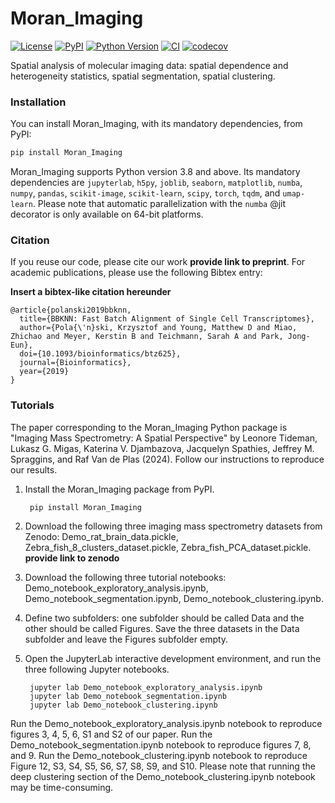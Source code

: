# Moran_Imaging

[![License](https://img.shields.io/pypi/l/Moran_Imaging.svg?color=green)](https://github.com/LEMTideman/Moran_Imaging/raw/main/LICENSE)
[![PyPI](https://img.shields.io/pypi/v/Moran_Imaging.svg?color=green)](https://pypi.org/project/Moran_Imaging)
[![Python Version](https://img.shields.io/pypi/pyversions/Moran_Imaging.svg?color=green)](https://python.org)
[![CI](https://github.com/LEMTideman/Moran_Imaging/actions/workflows/ci.yml/badge.svg)](https://github.com/LEMTideman/Moran_Imaging/actions/workflows/ci.yml)
[![codecov](https://codecov.io/gh/LEMTideman/Moran_Imaging/branch/main/graph/badge.svg)](https://codecov.io/gh/LEMTideman/Moran_Imaging)

Spatial analysis of molecular imaging data: spatial dependence and heterogeneity statistics, spatial segmentation, spatial clustering.

### Installation

You can install Moran_Imaging, with its mandatory dependencies, from PyPI:

```bash
pip install Moran_Imaging
```

Moran_Imaging supports Python version 3.8 and above. Its mandatory dependencies are `jupyterlab`, `h5py`, `joblib`, `seaborn`, `matplotlib`, `numba`, `numpy`, `pandas`, `scikit-image`, `scikit-learn`, `scipy`, `torch`, `tqdm`, and `umap-learn`. Please note that automatic parallelization with the `numba` @jit decorator is only available on 64-bit platforms.


### Citation

If you reuse our code, please cite our work **provide link to preprint**. 
For academic publications, please use the following Bibtex entry:

**Insert a bibtex-like citation hereunder**

	@article{polanski2019bbknn,
	  title={BBKNN: Fast Batch Alignment of Single Cell Transcriptomes},
	  author={Pola{\'n}ski, Krzysztof and Young, Matthew D and Miao, Zhichao and Meyer, Kerstin B and Teichmann, Sarah A and Park, Jong-Eun},
	  doi={10.1093/bioinformatics/btz625},
	  journal={Bioinformatics},
	  year={2019}
	}


### Tutorials

The paper corresponding to the Moran_Imaging Python package is "Imaging Mass Spectrometry: A Spatial Perspective" by Leonore Tideman, Lukasz G. Migas, Katerina V. Djambazova, Jacquelyn Spathies, Jeffrey M. Spraggins, and Raf Van de Plas (2024). Follow our instructions to reproduce our results. 

1. Install the Moran_Imaging package from PyPI.

        pip install Moran_Imaging

3. Download the following three imaging mass spectrometry datasets from Zenodo: Demo_rat_brain_data.pickle, Zebra_fish_8_clusters_dataset.pickle, Zebra_fish_PCA_dataset.pickle. **provide link to zenodo**

5. Download the following three tutorial notebooks: Demo_notebook_exploratory_analysis.ipynb, Demo_notebook_segmentation.ipynb, Demo_notebook_clustering.ipynb.

7. Define two subfolders: one subfolder should be called Data and the other should be called Figures. Save the three datasets in the Data subfolder and leave the Figures subfolder empty.
   
9. Open the JupyterLab interactive development environment, and run the three following Jupyter notebooks.

        jupyter lab Demo_notebook_exploratory_analysis.ipynb 
        jupyter lab Demo_notebook_segmentation.ipynb
        jupyter lab Demo_notebook_clustering.ipynb

Run the Demo_notebook_exploratory_analysis.ipynb notebook to reproduce figures 3, 4, 5, 6, S1 and S2 of our paper. Run the Demo_notebook_segmentation.ipynb notebook to reproduce figures 7, 8, and 9. Run the Demo_notebook_clustering.ipynb notebook to reproduce Figure 12, S3, S4, S5, S6, S7, S8, S9, and S10. Please note that running the deep clustering section of the Demo_notebook_clustering.ipynb notebook may be time-consuming.
